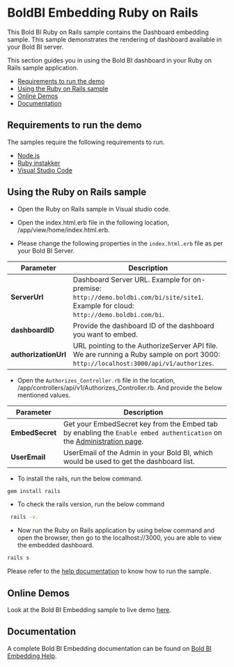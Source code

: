 # BoldBI Embedding Ruby on Rails

This Bold BI Ruby on Rails sample contains the Dashboard embedding sample. This sample demonstrates the rendering of dashboard available in your Bold BI server.

This section guides you in using the Bold BI dashboard in your Ruby on Rails sample application.

* [Requirements to run the demo](#requirements-to-run-the-demo)
* [Using the Ruby on Rails sample](#using-the-ruby-on-rails-sample)
* [Online Demos](#online-demos)
* [Documentation](#documentation)

## Requirements to run the demo

The samples require the following requirements to run.

* [Node.js](https://nodejs.org/en/)
* [Ruby instakker](https://rubyinstaller.org/)
* [Visual Studio Code](https://code.visualstudio.com/download)

## Using the Ruby on Rails sample

* Open the Ruby on Rails sample in Visual studio code.

* Open the index.html.erb file in the following location, /app/view/home/index.html.erb.

* Please change the following properties in the `index.html.erb` file as per your Bold BI Server.

| **Parameter**      | **Description**                                                                                                                                        |
|--------------------|--------------------------------------------------------------------------------------------------------------------------------------------------------|
| **ServerUrl**      | Dashboard Server URL. Example for on-premise: `http://demo.boldbi.com/bi/site/site1`. Example for cloud: `http://demo.boldbi.com/bi`.            |
| **dashboardID**    | Provide the dashboard ID of the dashboard you want to embed.                                                                                         |
| **authorizationUrl** | URL pointing to the AuthorizeServer API file. We are running a Ruby sample on port 3000: `http://localhost:3000/api/v1/authorizes`.               |

* Open the `Authorizes_Controller.rb` file in the location, /app/controllers/api/v1/Authorizes_Controller.rb. And provide the below mentioned values.

| **Parameter**  | **Description**                                                                                                                                                                |
|----------------|--------------------------------------------------------------------------------------------------------------------------------------------------------------------------------|
| **EmbedSecret** | Get your EmbedSecret key from the Embed tab by enabling the `Enable embed authentication` on the [Administration page](https://help.boldbi.com/embedded-bi/site-administration/embed-settings/). |
| **UserEmail**   | UserEmail of the Admin in your Bold BI, which would be used to get the dashboard list.                                                                                        |

* To install the rails, run the below command.

```bash
gem install rails
```

* To check the rails version, run the below command

```bash
 rails -v.
```

* Now run the Ruby on Rails application by using below command and open the browser, then go to the localhost://3000, you are able to view the embedded dashboard.

```bash
rails s
```

Please refer to the [help documentation](https://help.boldbi.com/embedded-bi/javascript-based/samples/v3.3.40-or-later/ruby-on-rails/#how-to-run-the-sample) to know how to run the sample.

## Online Demos

Look at the Bold BI Embedding sample to live demo [here](https://samples.boldbi.com/embed).

## Documentation

A complete Bold BI Embedding documentation can be found on [Bold BI Embedding Help](https://help.boldbi.com/embedded-bi/javascript-based/).
